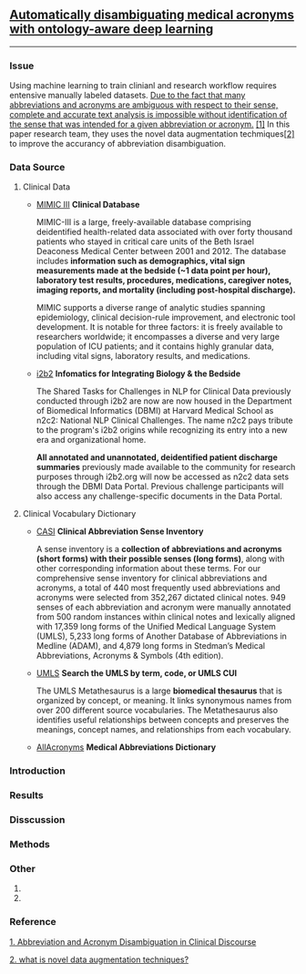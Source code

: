 ## [Automatically disambiguating medical acronyms with ontology-aware deep learning](https://www.nature.com/articles/s41467-021-25578-4#Abs1)
---

### Issue

Using machine learning to train clinianl and research workflow requires entensive manually labeled datasets. [Due to the fact that many abbreviations and acronyms are ambiguous with respect to their sense, complete and accurate text analysis is impossible without identification of the sense that was intended for a given abbreviation or acronym.](https://www.ncbi.nlm.nih.gov/pmc/articles/PMC1560669/) [[1]](#reference) In this paper research team, they uses the novel data augmentation techmiques[[2]](#reference) to improve the accurancy of abbreviation disambiguation.

### Data Source
1. Clinical Data 
	* [MIMIC III](https://physionet.org/content/mimiciii/1.4/)
		**Clinical Database**

		MIMIC-III is a large, freely-available database comprising deidentified health-related data associated with over forty thousand patients who stayed in critical care units of the Beth Israel Deaconess Medical Center between 2001 and 2012. The database includes **information such as demographics, vital sign measurements made at the bedside (~1 data point per hour), laboratory test results, procedures, medications, caregiver notes, imaging reports, and mortality (including post-hospital discharge).**

		MIMIC supports a diverse range of analytic studies spanning epidemiology, clinical decision-rule improvement, and electronic tool development. It is notable for three factors: it is freely available to researchers worldwide; it encompasses a diverse and very large population of ICU patients; and it contains highly granular data, including vital signs, laboratory results, and medications.
	
	* [i2b2](https://www.i2b2.org/NLP/DataSets/Main.php)
		**Infomatics for Integrating Biology & the Bedside**
	
		The Shared Tasks for Challenges in NLP for Clinical Data previously conducted through i2b2 are now are now housed in the Department of Biomedical Informatics (DBMI) at Harvard Medical School as n2c2: National NLP Clinical Challenges. The name n2c2 pays tribute to the program's i2b2 origins while recognizing its entry into a new era and organizational home.

		**All annotated and unannotated, deidentified patient discharge summaries** previously made available to the community for research purposes through i2b2.org will now be accessed as n2c2 data sets through the DBMI Data Portal. Previous challenge participants will also access any challenge-specific documents in the Data Portal.


2. Clinical Vocabulary Dictionary
	* [CASI](https://conservancy.umn.edu/handle/11299/137703)
		**Clinical Abbreviation Sense Inventory**

		A sense inventory is a **collection of abbreviations and acronyms (short forms) with their possible senses (long forms)**, along with other corresponding information about these terms. For our comprehensive sense inventory for clinical abbreviations and acronyms, a total of 440 most frequently used abbreviations and acronyms were selected from 352,267 dictated clinical notes. 949 senses of each abbreviation and acronym were manually annotated from 500 random instances within clinical notes and lexically aligned with 17,359 long forms of the Unified Medical Language System (UMLS), 5,233 long forms of Another Database of Abbreviations in Medline (ADAM), and 4,879 long forms in Stedman’s Medical Abbreviations, Acronyms & Symbols (4th edition).


	* [UMLS](https://uts.nlm.nih.gov/uts/umls/home) 
		**Search the UMLS by term, code, or UMLS CUI**

		The UMLS Metathesaurus is a large **biomedical thesaurus** that is organized by concept, or meaning. It links synonymous names from over 200 different source vocabularies. The Metathesaurus also identifies useful relationships between concepts and preserves the meanings, concept names, and relationships from each vocabulary.

	* [AllAcronyms](https://www.allacronyms.com/_medical)
		**Medical Abbreviations Dictionary**

### Introduction

### Results

### Disscussion

### Methods

### Other
1. 
2. 
### Reference
[1. Abbreviation and Acronym Disambiguation in Clinical Discourse](https://www.ncbi.nlm.nih.gov/pmc/articles/PMC1560669/)

[2. what is novel data augmentation techniques?](https://www.google.com)
